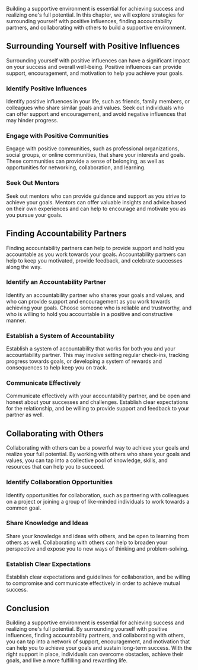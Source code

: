 
Building a supportive environment is essential for achieving success and realizing one's full potential. In this chapter, we will explore strategies for surrounding yourself with positive influences, finding accountability partners, and collaborating with others to build a supportive environment.

Surrounding Yourself with Positive Influences
---------------------------------------------

Surrounding yourself with positive influences can have a significant impact on your success and overall well-being. Positive influences can provide support, encouragement, and motivation to help you achieve your goals.

### Identify Positive Influences

Identify positive influences in your life, such as friends, family members, or colleagues who share similar goals and values. Seek out individuals who can offer support and encouragement, and avoid negative influences that may hinder progress.

### Engage with Positive Communities

Engage with positive communities, such as professional organizations, social groups, or online communities, that share your interests and goals. These communities can provide a sense of belonging, as well as opportunities for networking, collaboration, and learning.

### Seek Out Mentors

Seek out mentors who can provide guidance and support as you strive to achieve your goals. Mentors can offer valuable insights and advice based on their own experiences and can help to encourage and motivate you as you pursue your goals.

Finding Accountability Partners
-------------------------------

Finding accountability partners can help to provide support and hold you accountable as you work towards your goals. Accountability partners can help to keep you motivated, provide feedback, and celebrate successes along the way.

### Identify an Accountability Partner

Identify an accountability partner who shares your goals and values, and who can provide support and encouragement as you work towards achieving your goals. Choose someone who is reliable and trustworthy, and who is willing to hold you accountable in a positive and constructive manner.

### Establish a System of Accountability

Establish a system of accountability that works for both you and your accountability partner. This may involve setting regular check-ins, tracking progress towards goals, or developing a system of rewards and consequences to help keep you on track.

### Communicate Effectively

Communicate effectively with your accountability partner, and be open and honest about your successes and challenges. Establish clear expectations for the relationship, and be willing to provide support and feedback to your partner as well.

Collaborating with Others
-------------------------

Collaborating with others can be a powerful way to achieve your goals and realize your full potential. By working with others who share your goals and values, you can tap into a collective pool of knowledge, skills, and resources that can help you to succeed.

### Identify Collaboration Opportunities

Identify opportunities for collaboration, such as partnering with colleagues on a project or joining a group of like-minded individuals to work towards a common goal.

### Share Knowledge and Ideas

Share your knowledge and ideas with others, and be open to learning from others as well. Collaborating with others can help to broaden your perspective and expose you to new ways of thinking and problem-solving.

### Establish Clear Expectations

Establish clear expectations and guidelines for collaboration, and be willing to compromise and communicate effectively in order to achieve mutual success.

Conclusion
----------

Building a supportive environment is essential for achieving success and realizing one's full potential. By surrounding yourself with positive influences, finding accountability partners, and collaborating with others, you can tap into a network of support, encouragement, and motivation that can help you to achieve your goals and sustain long-term success. With the right support in place, individuals can overcome obstacles, achieve their goals, and live a more fulfilling and rewarding life.
